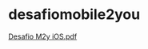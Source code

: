 # desafiomobile2you
[Desafio M2y iOS.pdf](https://github.com/barbarazacca/desafiomobile2you/files/8004259/Desafio.M2y.iOS.pdf)

